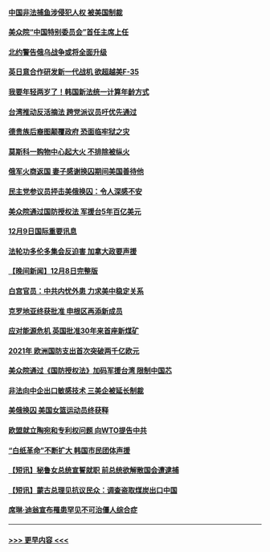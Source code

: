 #### [中国非法捕鱼涉侵犯人权 被美国制裁](../pages/prog202/a103594414.md?t=12100301) 
#### [美众院“中国特别委员会”首任主席上任](../pages/prog202/a103594380.md?t=12100301) 
#### [北约警告俄乌战争或将全面升级](../pages/prog202/a103594385.md?t=12100301) 
#### [英日意合作研发新一代战机 欲超越美F-35](../pages/prog202/a103594346.md?t=12100301) 
#### [我要年轻两岁了！韩国新法统一计算年龄方式](../pages/prog202/a103594309.md?t=12100301) 
#### [台湾推动反活摘法 跨党派议员吁优先通过](../pages/prog202/a103594310.md?t=12100301) 
#### [德贵族后裔图颠覆政府 恐面临牢狱之灾](../pages/prog202/a103594297.md?t=12100301) 
#### [莫斯科一购物中心起大火 不排除被纵火](../pages/prog202/a103594188.md?t=12100301) 
#### [俄军火商返国 妻子感谢换囚期间美国善待他](../pages/prog202/a103594185.md?t=12100301) 
#### [民主党参议员抨击美俄换囚：令人深感不安](../pages/prog202/a103594207.md?t=12100301) 
#### [美众院通过国防授权法 军援台5年百亿美元](../pages/prog202/a103594192.md?t=12100301) 
#### [12月9日国际重要讯息](../pages/prog202/a103594189.md?t=12100301) 
#### [法轮功多伦多集会反迫害 加拿大政要声援](../pages/prog202/a103594125.md?t=12100301) 
#### [【晚间新闻】12月8日完整版](../pages/prog202/a103593985.md?t=12100301) 
#### [白宫官员：中共内忧外患 力求美中稳定关系](../pages/prog202/a103593856.md?t=12100301) 
#### [克罗地亚终获批准 申根区再添新成员](../pages/prog202/a103593897.md?t=12100301) 
#### [应对能源危机 英国批准30年来首座新煤矿](../pages/prog202/a103593899.md?t=12100301) 
#### [2021年 欧洲国防支出首次突破两千亿欧元](../pages/prog202/a103593891.md?t=12100301) 
#### [美众院通过《国防授权法》加码军援台湾 限制中国芯](../pages/prog202/a103593838.md?t=12100301) 
#### [非法向中企出口敏感技术 三美企被延长制裁](../pages/prog202/a103593706.md?t=12100301) 
#### [美俄换囚 美国女篮运动员终获释](../pages/prog202/a103593751.md?t=12100301) 
#### [欧盟就立陶宛和专利权问题 向WTO提告中共](../pages/prog202/a103593720.md?t=12100301) 
#### [“白纸革命”不断扩大 韩国市民团体声援](../pages/prog202/a103593712.md?t=12100301) 
#### [【短讯】秘鲁女总统宣誓就职 前总统欲解散国会遭逮捕](../pages/prog202/a103593718.md?t=12100301) 
#### [【短讯】蒙古总理见抗议民众：调查盗取煤炭出口中国](../pages/prog202/a103593722.md?t=12100301) 
#### [席琳·迪翁宣布罹患罕见不可治僵人综合症](../pages/prog202/a103593689.md?t=12100301) 

----
#### [ >>> 更早内容 <<< ](../indexes/prog202-earlier.md)
